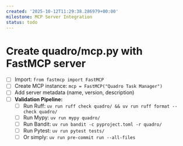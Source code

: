 ```yaml
---
created: '2025-10-12T11:29:38.286979+00:00'
milestone: MCP Server Integration
status: todo
---
```


# Create quadro/mcp.py with FastMCP server

- [ ] Import: `from fastmcp import FastMCP`
- [ ] Create MCP instance: `mcp = FastMCP("Quadro Task Manager")`
- [ ] Add server metadata (name, version, description)
- [ ] **Validation Pipeline:**
  - [ ] Run Ruff: `uv run ruff check quadro/ && uv run ruff format --check quadro/`
  - [ ] Run Mypy: `uv run mypy quadro/`
  - [ ] Run Bandit: `uv run bandit -c pyproject.toml -r quadro/`
  - [ ] Run Pytest: `uv run pytest tests/`
  - [ ] Or simply: `uv run pre-commit run --all-files`
